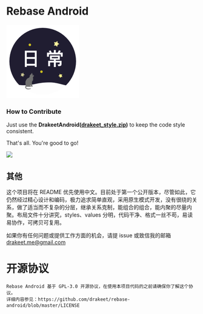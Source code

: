 # Rebase Android

![](app/src/main/res/drawable-nodpi/ic_rebase_flat_w192.png)

### How to Contribute

Just use the **DrakeetAndroid([drakeet_style.zip](code_style.zip))** to keep the code style consistent.

That's all. You're good to go!

![](http://ww1.sinaimg.cn/large/86e2ff85gy1fcrj326ngyj218i0x0102)

## 其他

这个项目将在 README 优先使用中文。目前处于第一个公开版本，尽管如此，它仍然经过精心设计和编码，极力追求简单直观，采用原生模式开发，没有很绕的关系，做了适当而不复杂的分层，继承关系克制，能组合的组合，能内聚的尽量内聚。布局文件十分讲究，styles、values 分明，代码干净、格式一丝不苟，易读易协作，可拷贝可复用。

如果你有任何问题或提供工作方面的机会，请提 issue 或致信我的邮箱 drakeet.me@gmail.com

# 开源协议

```
Rebase Android 基于 GPL-3.0 开源协议，在使用本项目代码的之前请确保你了解这个协议。
详细内容参见：https://github.com/drakeet/rebase-android/blob/master/LICENSE
```